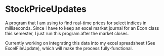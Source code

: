 # StockPriceUpdates
A program that I am using to find real-time prices for select indices in milliseconds. Since I have to keep an excel market journal for an Econ class this semester, I just run this program after the market closes.

Currently working on integrating this data into my excel spreadsheet (See ExcelFileUpdate), which will make the process fully-functional.
